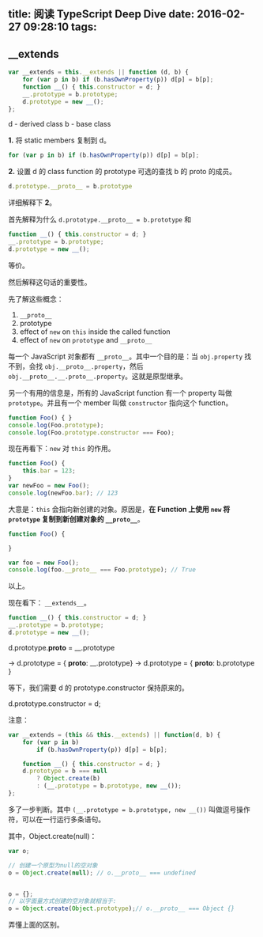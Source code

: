 title: 阅读 TypeScript Deep Dive
date: 2016-02-27 09:28:10
tags:
---

## __extends

```js
var __extends = this.__extends || function (d, b) {
    for (var p in b) if (b.hasOwnProperty(p)) d[p] = b[p];
    function __() { this.constructor = d; }
    __.prototype = b.prototype;
    d.prototype = new __();
};
```

d - derived class
b - base class

**1.** 将 static members 复制到 d。

```js
for (var p in b) if (b.hasOwnProperty(p)) d[p] = b[p];
```


**2.** 设置 d 的 class function 的 prototype 可选的查找 b 的 proto 的成员。

```js
d.prototype.__proto__ = b.prototype
```

详细解释下 **2**。

首先解释为什么 `d.prototype.__proto__ = b.prototype` 和 

```js
function __() { this.constructor = d; }
__.prototype = b.prototype;
d.prototype = new __();
```

等价。

然后解释这句话的重要性。

先了解这些概念：

1. `__proto__`
2. prototype
3. effect of `new` on `this` inside the called function
4. effect of `new` on `prototype` and `__proto__`

每一个 JavaScript 对象都有 `__proto__`。其中一个目的是：当 `obj.property` 找不到，会找 `obj.__proto__.property`，然后 `obj.__proto__.__.proto__.property`。这就是原型继承。

另一个有用的信息是，所有的 JavaScript function 有一个 property 叫做 `prototype`。并且有一个 member 叫做 `constructor` 指向这个 function。

```js
function Foo() { }
console.log(Foo.prototype);
console.log(Foo.prototype.constructor === Foo);
```

现在再看下：`new` 对 `this` 的作用。

```js
function Foo() {
    this.bar = 123;
}
var newFoo = new Foo();
console.log(newFoo.bar); // 123
```

大意是：`this` 会指向新创建的对象。原因是，**在 Function 上使用 `new` 将 `prototype` 复制到新创建对象的 `__proto__`**。

```js
function Foo() {

}

var foo = new Foo();
console.log(foo.__proto__ === Foo.prototype); // True
```

以上。

现在看下： `__extends__`。


```js
function __() { this.constructor = d; }
__.prototype = b.prototype;
d.prototype = new __();
```

d.prototype.__proto__ = __.prototype

-> d.prototype = { __proto__: __.prototype}
-> d.prototype = { __proto__: b.prototype }

等下，我们需要 d 的 prototype.constructor 保持原来的。

d.prototype.constructor = d;

注意：

```js
var __extends = (this && this.__extends) || function(d, b) {
    for (var p in b)
        if (b.hasOwnProperty(p)) d[p] = b[p];

    function __() { this.constructor = d; }
    d.prototype = b === null 
        ? Object.create(b) 
        : (__.prototype = b.prototype, new __());
};
```

多了一步判断。其中 `(__.prototype = b.prototype, new __())` 叫做逗号操作符，可以在一行运行多条语句。

其中，Object.create(null)：

```js
var o;

// 创建一个原型为null的空对象
o = Object.create(null); // o.__proto__ === undefined


o = {};
// 以字面量方式创建的空对象就相当于:
o = Object.create(Object.prototype);// o.__proto__ === Object {}
```

弄懂上面的区别。


